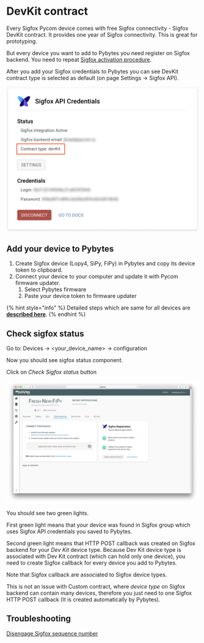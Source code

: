 # DevKit contract

Every Sigfox Pycom device comes with free Sigfox connectivity - Sigfox DevKit contract. It provides one year of Sigfox connectivity. This is great for prototyping.

But every device you want to add to Pybytes you need register on Sigfox backend. You need to repeat [Sigfox activation procedure](../../../getting-started/registration/sigfox.md).

After you add your Sigfox credentials to Pybytes you can see DevKit contract type is selected as default \(on page Settings → Sigfox API\).

![](../../../.gitbook/assets/pybytesdevkit.png)

## Add your device to Pybytes

1. Create Sigfox device \(Lopy4, SiPy, FiPy\) in Pybytes and copy its device token to clipboard.
2. Connect your device to your computer and update it with Pycom firmware updater.
   1. Select Pybytes firmware
   2. Paste your device token to firmware updater

{% hint style="info" %}
Detailed steps which are same for all devices are [**described here**](../quick.md).
{% endhint %}

## Check sigfox status

Go to: Devices → &lt;your\_device\_name&gt; → configuration

Now you should see sigfox status component.

Click on _Check Sigfox status_ button

![](../../../.gitbook/assets/devkitcheck.png)

You should see two green lights.

First green light means that your device was found in Sigfox group which uses Sigfox API credentials you saved to Pybytes.

Second green light means that HTTP POST callback was created on Sigfox backend for your _Dev Kit_ device type. Because Dev Kit device type is associated with Dev Kit contract \(which can hold only one device\), you need to create Sigfox callback for every device you add to Pybytes.

Note that Sigfox callback are associated to Sigfox device types.

This is not an issue with Custom contract, where _device type_ on Sigfox backend can contain many devices, therefore you just need to one Sigfox HTTP POST callback \(It is created automatically by Pybytes\).

## Troubleshooting

[Disengage Sigfox sequence number](../../../tutorials-and-examples/sigfox.md#disengage-sequence-number)

